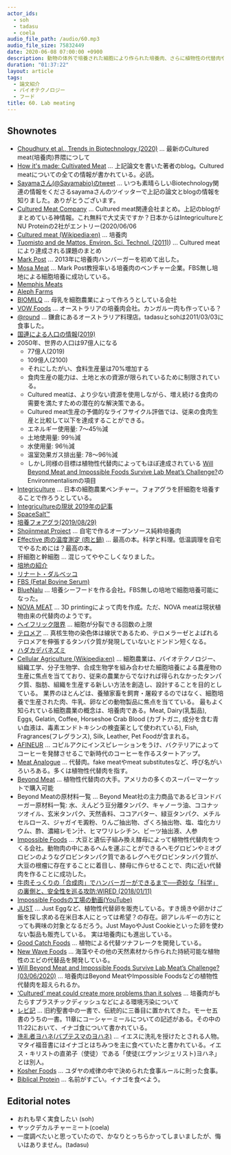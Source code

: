 ```yaml
---
actor_ids:
  - soh
  - tadasu
  - coela
audio_file_path: /audio/60.mp3
audio_file_size: 75832449
date: 2020-06-08 07:00:00 +0900
description: 動物の体外で培養された細胞により作られた培養肉、さらに植物性の代替肉や代替卵について話しました。
duration: "01:37:22"
layout: article
tags:
  - 論文紹介
  - バイオテクノロジー
  - フード
title: 60. Lab meating
---
```


## Shownotes
- [Choudhury et al., Trends in Biotechnology (2020)](https://www.cell.com/trends/biotechnology/fulltext/S0167-7799(20)30056-1) ... 最新のCultured meat(培養肉)界隈につして
- [How it's made: Cultivated Meat](http://elliotswartz.com/cellbasedmeat/cleanmeat301) ... 上記論文を書いた著者のblog。Cultured meatについての全ての情報が書かれている。必読。
- [Sayamaさん(@Sayamabio)のtweet](https://twitter.com/Sayamabio/status/1260721832430198784) ... いつも素晴らしいBiotechnology関連の情報をくださるsayamaさんのツイッターで上記の論文とblogの情報を知りました。ありがとうございます。
- [Cultured Meat Company](https://docs.google.com/spreadsheets/d/1JUMBfHa2E4MgX7EVt5SVrSTqP2JKKwZVELYIf8wMmI0/edit#gid=698328806) ... Cultured meat関連会社まとめ。上記のblogがまとめている神情報。これ無料で大丈夫ですか？日本からはIntegricultureとNU Proteinの2社がエントリー(2020/06/06
- [Cultured meat (Wikipedia:en)](https://en.wikipedia.org/wiki/Cultured_meat) ... 培養肉
- [Tuomisto and de Mattos, Environ. Sci. Technol. (2011)](https://pubs.acs.org/doi/10.1021/es200130u)) ... Cultured meatにより達成される課題のまとめ
- [Mark Post](https://en.wikipedia.org/wiki/Mark_Post) ... 2013年に培養肉ハンバーガーを初めて出した。
- [Mosa Meat](https://www.mosameat.com/) ... Mark Post教授率いる培養肉のベンチャー企業。FBS無し培地による細胞培養に成功している。
- [Memphis Meats](https://www.memphismeats.com/)
- [Aleph Farms](https://aleph-farms.com/)
- [BIOMILQ](https://www.biomilq.com/) ... 母乳を細胞農業によって作ろうとしている会社
- [VOW Foods](https://www.vowfood.com/) ... オーストラリアの培養肉会社。カンガルー肉も作っている？
- [@round](http://around-kamakura.com/) ... 鎌倉にあるオーストラリア料理店。tadasuとsohは2011/03/03に食事した。
- [国連による人口の情報(2019)](https://population.un.org/wpp/Publications/Files/WPP2019_Highlights.pdf)
- 2050年、世界の人口は97億人になる
  - 77億人(2019)
  - 109億人(2100)
  - それにしたがい、食料生産量は70%増加する
  - 食肉生産の能力は、土地と水の資源が限られているために制限されている。
  - Cultured meatは、より少ない資源を使用しながら、増え続ける食肉の需要を満たすための潜在的な解決策である。
  - Cultured meat生産の予備的なライフサイクル評価では、従来の食肉生産と比較して以下を達成することができる。
  - エネルギー使用量: 7～45％減
  - 土地使用量: 99％減
  - 水使用量: 96％減
  - 温室効果ガス排出量: 78～96％減
  - しかし同様の目標は植物性代替肉によってもほぼ達成されている [Will Beyond Meat and Impossible Foods Survive Lab Meat’s Challenge?](https://www.fool.com/investing/2020/03/06/will-beyond-meat-and-impossible-foods-survive-lab.aspx)のEnvironmentalismの項目
- [Integriculture](https://jp.techcrunch.com/2018/05/25/integriculture-fundraising/) ... 日本の細胞農業ベンチャー。フォアグラを肝細胞を培養することで作ろうとしている。
- [Integricultureの現状 2019年の記事](https://thespoon.tech/japanese-startup-integriculture-will-sell-cultured-foie-gras-by-2021-and-teach-you-to-make-it-at-home/)
- [SpaceSalt™](https://integriculture.jp/news/251/)
- [培養フォアグラ(2019/08/29)](https://integriculture.jp/news/294/)
- [Shojinmeat Project](https://shojinmeat.com/wordpress/) ... 自宅で作るオープンソース純粋培養肉
- [Effective 肉の温度測定 (肉と鍋)](https://www.amazon.co.jp/dp/B0755M4JCD/?tag=researchatf04-22) ... 最高の本。科学と料理。低温調理を自宅でやるためには？最高の本。
- 肝細胞と幹細胞 ... 混じってややこしくなりました。
- [培地の紹介](https://www.sigmaaldrich.com/content/dam/sigma-aldrich/docs/SAJ/Brochure/1/j_recipeccmediumguide.pdf)
- [リナート・ダルベッコ](https://ja.wikipedia.org/wiki/%E3%83%AC%E3%83%8A%E3%83%BC%E3%83%88%E3%83%BB%E3%83%89%E3%82%A5%E3%83%AB%E3%83%99%E3%83%83%E3%82%B3)
- [FBS (Fetal Bovine Serum)](https://www.thermofisher.com/us/en/home/references/gibco-cell-culture-basics/cell-culture-environment/culture-media/fbs-basics.html)
- [BlueNalu](https://www.bluenalu.com/) ... 培養シーフードを作る会社。FBS無しの培地で細胞培養可能になった。
- [NOVA MEAT](https://www.novameat.com/) ... 3D printingによって肉を作成。ただ、NOVA meatは現状植物由来の代替肉のようです。
- [ヘイフリック限界](https://ja.wikipedia.org/wiki/%E3%83%98%E3%82%A4%E3%83%95%E3%83%AA%E3%83%83%E3%82%AF%E9%99%90%E7%95%8C) ... 細胞が分裂できる回数の上限
- [テロメア](https://ja.wikipedia.org/wiki/%E3%83%86%E3%83%AD%E3%83%A1%E3%82%A2) ... 真核生物の染色体は線状であるため、テロメラーゼとよばれるテロメアを伸張するタンパク質が発現していないとドンドン短くなる。
- [ハダカデバネズミ](https://ja.wikipedia.org/wiki/%E3%83%8F%E3%83%80%E3%82%AB%E3%83%87%E3%83%90%E3%83%8D%E3%82%BA%E3%83%9F)
- [Cellular Agriculture (Wikipedia:en)](https://en.wikipedia.org/wiki/Cellular_agriculture) ... 細胞農業は、バイオテクノロジー、組織工学、分子生物学、合成生物学を組み合わせた細胞培養による農産物の生産に焦点を当てており、従来の農業からでなければ得られなかったタンパク質、脂肪、組織を生産する新しい方法を創造し、設計することを目的としている。 業界のほとんどは、養殖家畜を飼育・屠殺するのではなく、細胞培養で生産された肉、牛乳、卵などの動物製品に焦点を当てている。 最もよく知られている細胞農業の概念は、培養肉である。Meat, Dairy(乳製品), Eggs, Gelatin, Coffee, Horseshoe Crab Blood	(カブトガニ, 成分を含む青い血液は、毒素エンドトキシンの検査薬として使われている), Fish, Fragrances(フレグランス), Silk, Leather, Pet Foodが含まれる。
- [AFINEUR](https://www.afineur.com/) ... コピルアクにインスピレーションをうけ、バクテリアによってコーヒーを発酵させるこで新時代のコーヒーを作るスタートアップ。
- [Meat Analogue](https://en.wikipedia.org/wiki/Meat_analogue) ... 代替肉。fake meatやmeat substitutesなど、呼び名がいろいろある。多くは植物性代替肉を指す。
- [Beyond Meat](https://www.beyondmeat.com/) ... 植物性代替肉の大手。アメリカの多くのスーパーマーケットで購入可能
- Beyond Meatの原材料一覧 ... Beyond Meat社の主力商品であるビヨンドバーガー原材料一覧: 水、えんどう豆分離タンパク、キャノーラ油、ココナッツオイル、玄米タンパク、天然香料、ココアバター、緑豆タンパク、メチルセルロース、ジャガイモ澱粉、りんご抽出物、ざくろ抽出物、塩、塩化カリウム、酢、濃縮レモン汁、ヒマワリレシチン、ビーツ抽出液、人参
- [Impossible Foods](https://impossiblefoods.com/) ... 大豆と遺伝子組み換え酵母によって植物性代替肉をつくる会社。動物肉の中にあるヘムを運ぶことができるヘモグロビンやミオグロビンのようなグロビンタンパク質であるレグヘモグロビンタンパク質が、大豆の根瘤に存在することに着目し、酵母に作らせることで、肉に近い代替肉を作ることに成功した。
- [牛肉そっくりの「合成肉」でハンバーガーができるまで──奇妙な「科学」の裏側と、安全性を巡る攻防:WIRED (2018/01/11)](https://wired.jp/2018/01/11/the-impossible-burger)
- [Impossible Foodsの工場の動画(YouTube)](https://www.youtube.com/watch?v=n6U4H8WC9jg)
- [JUST](https://www.ju.st/) ... Just Eggなど、植物性代替卵を販売している。すき焼きや卵かけご飯を探し求める在米日本人にとっては希望？の存在。卵アレルギーの方にとっても興味の対象となるだろう。Just MayoやJust Cookieといった卵を使わない製品も販売している。 実は培養肉にも進出している。
- [Good Catch Foods](https://goodcatchfoods.com/) ... 植物による代替ツナフレークを開発している。
- [New Wave Foods](https://www.newwavefoods.com/) ... 海藻やその他の天然素材から作られた持続可能な植物性のエビの代替品を開発している。
- [Will Beyond Meat and Impossible Foods Survive Lab Meat’s Challenge? (03/06/2020)](https://www.fool.com/investing/2020/03/06/will-beyond-meat-and-impossible-foods-survive-lab.aspx) ... 培養肉はBeyond MeatやImpossible Foodsなどの植物性代替肉を超えられるか。
- [‘Cultured’ meat could create more problems than it solves](https://theconversation.com/cultured-meat-could-create-more-problems-than-it-solves-127702) ... 培養肉がもたらすプラスチックディッシュなどによる環境汚染について
- [レビ記](https://ja.wikipedia.org/wiki/%E3%83%AC%E3%83%93%E8%A8%98) ... 旧約聖書中の一書で、伝統的に三番目に置かれてきた。モーセ五書のうちの一書。11章にコーシャーミールについての記述がある。その中の11:22において、イナゴ食について書かれている。
- [洗礼者ヨハネ(バプテスマのヨハネ)](https://ja.wikipedia.org/wiki/%E6%B4%97%E7%A4%BC%E8%80%85%E3%83%A8%E3%83%8F%E3%83%8D) ... イエスに洗礼を授けたとされる人物。マタイ福音書にはイナゴとはちみつを主に食べていたと書かれている。イエス・キリストの直弟子（使徒）である「使徒(エヴァンジェリスト)ヨハネ」とは別人。
- [Kosher Foods](https://en.wikipedia.org/wiki/Kosher_foods) ... ユダヤの戒律の中で決められた食事ルールに則った食事。
- [Biblical Protein](https://biblicalprotein.com/) ... 名前がすごい。イナゴを食べよう。

## Editorial notes
- おれも早く実食したい (soh)
- ヤックデカルチャーミート(coela)
- 一度調べたいと思っていたので、かなりとっちらかってしまいましたが、悔いはありません。(tadasu)
